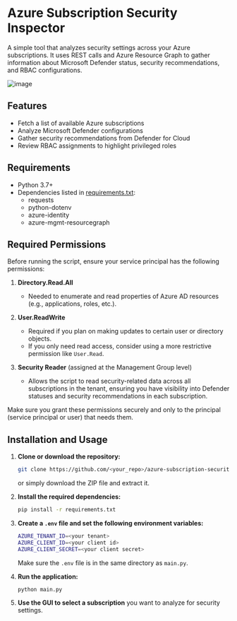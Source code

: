 # Azure Subscription Security Inspector

A simple tool that analyzes security settings across your Azure subscriptions. It uses REST calls and Azure Resource Graph to gather information about Microsoft Defender status, security recommendations, and RBAC configurations.

![image](https://github.com/user-attachments/assets/fe34340f-b71f-4191-a0dd-3a2519d1b60f)

## Features

- Fetch a list of available Azure subscriptions  
- Analyze Microsoft Defender configurations  
- Gather security recommendations from Defender for Cloud  
- Review RBAC assignments to highlight privileged roles  

## Requirements

- Python 3.7+  
- Dependencies listed in [requirements.txt](./requirements.txt):  
  - requests  
  - python-dotenv  
  - azure-identity  
  - azure-mgmt-resourcegraph  

## Required Permissions

Before running the script, ensure your service principal has the following permissions:

1. **Directory.Read.All**  
   - Needed to enumerate and read properties of Azure AD resources (e.g., applications, roles, etc.).

2. **User.ReadWrite**  
   - Required if you plan on making updates to certain user or directory objects.  
   - If you only need read access, consider using a more restrictive permission like `User.Read`.

3. **Security Reader** (assigned at the Management Group level)  
   - Allows the script to read security-related data across all subscriptions in the tenant, ensuring you have visibility into Defender statuses and security recommendations in each subscription.

Make sure you grant these permissions securely and only to the principal (service principal or user) that needs them.  

## Installation and Usage

1. **Clone or download the repository:**
   ```bash
   git clone https://github.com/<your_repo>/azure-subscription-security-inspector.git
   ```
   or simply download the ZIP file and extract it.

2. **Install the required dependencies:**
   ```bash
   pip install -r requirements.txt
   ```

3. **Create a `.env` file and set the following environment variables:**
   ```bash
   AZURE_TENANT_ID=<your tenant>
   AZURE_CLIENT_ID=<your client id>
   AZURE_CLIENT_SECRET=<your client secret>
   ```
   Make sure the `.env` file is in the same directory as `main.py`.

4. **Run the application:**
   ```bash
   python main.py
   ```

5. **Use the GUI to select a subscription** you want to analyze for security settings.  
